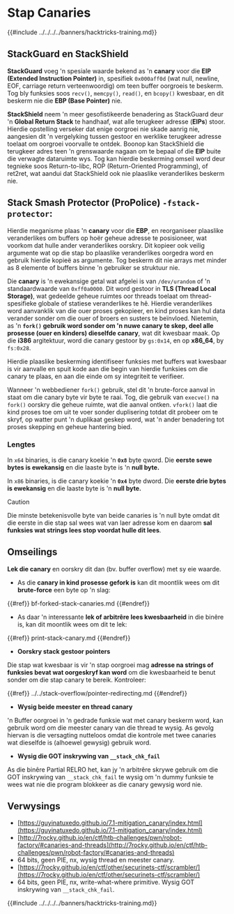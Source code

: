 # Stap Canaries

{{#include ../../../../banners/hacktricks-training.md}}

## **StackGuard en StackShield**

**StackGuard** voeg 'n spesiale waarde bekend as 'n **canary** voor die **EIP (Extended Instruction Pointer)** in, spesifiek `0x000aff0d` (wat null, newline, EOF, carriage return verteenwoordig) om teen buffer oorgroeis te beskerm. Tog bly funksies soos `recv()`, `memcpy()`, `read()`, en `bcopy()` kwesbaar, en dit beskerm nie die **EBP (Base Pointer)** nie.

**StackShield** neem 'n meer gesofistikeerde benadering as StackGuard deur 'n **Global Return Stack** te handhaaf, wat alle terugkeer adresse (**EIPs**) stoor. Hierdie opstelling verseker dat enige oorgroei nie skade aanrig nie, aangesien dit 'n vergelyking tussen gestoor en werklike terugkeer adresse toelaat om oorgroei voorvalle te ontdek. Boonop kan StackShield die terugkeer adres teen 'n grenswaarde nagaan om te bepaal of die **EIP** buite die verwagte dataruimte wys. Tog kan hierdie beskerming omseil word deur tegnieke soos Return-to-libc, ROP (Return-Oriented Programming), of ret2ret, wat aandui dat StackShield ook nie plaaslike veranderlikes beskerm nie.

## **Stack Smash Protector (ProPolice) `-fstack-protector`:**

Hierdie meganisme plaas 'n **canary** voor die **EBP**, en reorganiseer plaaslike veranderlikes om buffers op hoër geheue adresse te posisioneer, wat voorkom dat hulle ander veranderlikes oorskry. Dit kopieer ook veilig argumente wat op die stap bo plaaslike veranderlikes oorgedra word en gebruik hierdie kopieë as argumente. Tog beskerm dit nie arrays met minder as 8 elemente of buffers binne 'n gebruiker se struktuur nie.

Die **canary** is 'n ewekansige getal wat afgelei is van `/dev/urandom` of 'n standaardwaarde van `0xff0a0000`. Dit word gestoor in **TLS (Thread Local Storage)**, wat gedeelde geheue ruimtes oor threads toelaat om thread-spesifieke globale of statiese veranderlikes te hê. Hierdie veranderlikes word aanvanklik van die ouer proses gekopieer, en kind proses kan hul data verander sonder om die ouer of broers en susters te beïnvloed. Nietemin, as 'n **`fork()` gebruik word sonder om 'n nuwe canary te skep, deel alle prosesse (ouer en kinders) dieselfde canary**, wat dit kwesbaar maak. Op die **i386** argitektuur, word die canary gestoor by `gs:0x14`, en op **x86_64**, by `fs:0x28`.

Hierdie plaaslike beskerming identifiseer funksies met buffers wat kwesbaar is vir aanvalle en spuit kode aan die begin van hierdie funksies om die canary te plaas, en aan die einde om sy integriteit te verifieer.

Wanneer 'n webbediener `fork()` gebruik, stel dit 'n brute-force aanval in staat om die canary byte vir byte te raai. Tog, die gebruik van `execve()` na `fork()` oorskry die geheue ruimte, wat die aanval ontken. `vfork()` laat die kind proses toe om uit te voer sonder duplisering totdat dit probeer om te skryf, op watter punt 'n duplikaat geskep word, wat 'n ander benadering tot proses skepping en geheue hantering bied.

### Lengtes

In `x64` binaries, is die canary koekie 'n **`0x8`** byte qword. Die **eerste sewe bytes is ewekansig** en die laaste byte is 'n **null byte.**

In `x86` binaries, is die canary koekie 'n **`0x4`** byte dword. Die **eerste drie bytes is ewekansig** en die laaste byte is 'n **null byte.**

> [!CAUTION]
> Die minste betekenisvolle byte van beide canaries is 'n null byte omdat dit die eerste in die stap sal wees wat van laer adresse kom en daarom **sal funksies wat strings lees stop voordat hulle dit lees**.

## Omseilings

**Lek die canary** en oorskry dit dan (bv. buffer overflow) met sy eie waarde.

- As die **canary in kind prosesse gefork is** kan dit moontlik wees om dit **brute-force** een byte op 'n slag:

{{#ref}}
bf-forked-stack-canaries.md
{{#endref}}

- As daar 'n interessante **lek of arbitrêre lees kwesbaarheid** in die binêre is, kan dit moontlik wees om dit te lek:

{{#ref}}
print-stack-canary.md
{{#endref}}

- **Oorskry stack gestoor pointers**

Die stap wat kwesbaar is vir 'n stap oorgroei mag **adresse na strings of funksies bevat wat oorgeskryf kan word** om die kwesbaarheid te benut sonder om die stap canary te bereik. Kontroleer:

{{#ref}}
../../stack-overflow/pointer-redirecting.md
{{#endref}}

- **Wysig beide meester en thread canary**

'n Buffer oorgroei in 'n gedrade funksie wat met canary beskerm word, kan gebruik word om die meester canary van die thread te wysig. As gevolg hiervan is die versagting nutteloos omdat die kontrole met twee canaries wat dieselfde is (alhoewel gewysig) gebruik word.

- **Wysig die GOT inskrywing van `__stack_chk_fail`**

As die binêre Partial RELRO het, kan jy 'n arbitrêre skrywe gebruik om die GOT inskrywing van `__stack_chk_fail` te wysig om 'n dummy funksie te wees wat nie die program blokkeer as die canary gewysig word nie.

## Verwysings

- [https://guyinatuxedo.github.io/7.1-mitigation_canary/index.html](https://guyinatuxedo.github.io/7.1-mitigation_canary/index.html)
- [http://7rocky.github.io/en/ctf/htb-challenges/pwn/robot-factory/#canaries-and-threads](http://7rocky.github.io/en/ctf/htb-challenges/pwn/robot-factory/#canaries-and-threads)
- 64 bits, geen PIE, nx, wysig thread en meester canary.
- [https://7rocky.github.io/en/ctf/other/securinets-ctf/scrambler/](https://7rocky.github.io/en/ctf/other/securinets-ctf/scrambler/)
- 64 bits, geen PIE, nx, write-what-where primitive. Wysig GOT inskrywing van `__stack_chk_fail`.

{{#include ../../../../banners/hacktricks-training.md}}
